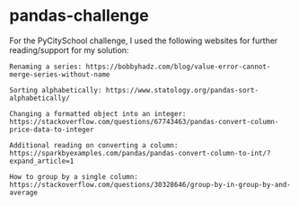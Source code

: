 # pandas-challenge
For the PyCitySchool challenge, I used the following websites for further reading/support for my solution:
	

	Renaming a series: https://bobbyhadz.com/blog/value-error-cannot-merge-series-without-name
	
	Sorting alphabetically: https://www.statology.org/pandas-sort-alphabetically/
	
	Changing a formatted object into an integer: https://stackoverflow.com/questions/67743463/pandas-convert-column-price-data-to-integer
	
	Additional reading on converting a column: https://sparkbyexamples.com/pandas/pandas-convert-column-to-int/?expand_article=1
	
    How to group by a single column: https://stackoverflow.com/questions/30328646/group-by-in-group-by-and-average